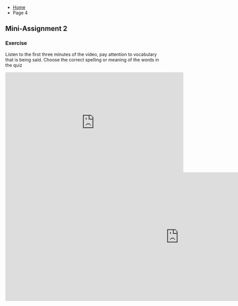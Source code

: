 <ul class="breadcrumb">
  <li><a href="https://anastasiamarkina1.github.io/SML209/">Home</a></li>
  <li>Page 4</li>
</ul>
<h2>Mini-Assignment 2</h2>
<h3>Exercise</h3>
<p>Listen to the first three minutes of the video, pay attention to vocabulary that is being said. Choose the correct spelling or meaning of the words in the quiz</p>  
<iframe width="560" height="315" src="https://www.youtube.com/embed/gsF18lz5rOA" frameborder="0" gesture="media" allow="encrypted-media" allowfullscreen></iframe>
<iframe src="https://h5p.org/h5p/embed/153309" width="1090" height="405" frameborder="0" allowfullscreen="allowfullscreen"></iframe><script src="https://h5p.org/sites/all/modules/h5p/library/js/h5p-resizer.js" charset="UTF-8"></script>
